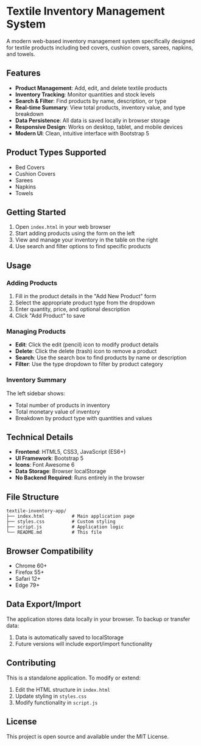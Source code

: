 # Textile Inventory Management System

A modern web-based inventory management system specifically designed for textile products including bed covers, cushion covers, sarees, napkins, and towels.

## Features

- **Product Management**: Add, edit, and delete textile products
- **Inventory Tracking**: Monitor quantities and stock levels
- **Search & Filter**: Find products by name, description, or type
- **Real-time Summary**: View total products, inventory value, and type breakdown
- **Data Persistence**: All data is saved locally in browser storage
- **Responsive Design**: Works on desktop, tablet, and mobile devices
- **Modern UI**: Clean, intuitive interface with Bootstrap 5

## Product Types Supported

- Bed Covers
- Cushion Covers
- Sarees
- Napkins
- Towels

## Getting Started

1. Open `index.html` in your web browser
2. Start adding products using the form on the left
3. View and manage your inventory in the table on the right
4. Use search and filter options to find specific products

## Usage

### Adding Products
1. Fill in the product details in the "Add New Product" form
2. Select the appropriate product type from the dropdown
3. Enter quantity, price, and optional description
4. Click "Add Product" to save

### Managing Products
- **Edit**: Click the edit (pencil) icon to modify product details
- **Delete**: Click the delete (trash) icon to remove a product
- **Search**: Use the search box to find products by name or description
- **Filter**: Use the type dropdown to filter by product category

### Inventory Summary
The left sidebar shows:
- Total number of products in inventory
- Total monetary value of inventory
- Breakdown by product type with quantities and values

## Technical Details

- **Frontend**: HTML5, CSS3, JavaScript (ES6+)
- **UI Framework**: Bootstrap 5
- **Icons**: Font Awesome 6
- **Data Storage**: Browser localStorage
- **No Backend Required**: Runs entirely in the browser

## File Structure

```
textile-inventory-app/
├── index.html          # Main application page
├── styles.css          # Custom styling
├── script.js           # Application logic
└── README.md           # This file
```

## Browser Compatibility

- Chrome 60+
- Firefox 55+
- Safari 12+
- Edge 79+

## Data Export/Import

The application stores data locally in your browser. To backup or transfer data:
1. Data is automatically saved to localStorage
2. Future versions will include export/import functionality

## Contributing

This is a standalone application. To modify or extend:
1. Edit the HTML structure in `index.html`
2. Update styling in `styles.css`
3. Modify functionality in `script.js`

## License

This project is open source and available under the MIT License.
